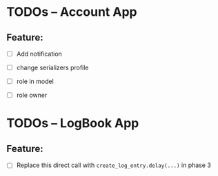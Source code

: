 # TODOs – Account App

## Feature: 

- [ ] Add notification
- [ ] change serializers profile
- [ ] role in model
- [ ] role owner


# TODOs – LogBook App

## Feature: 

-  [ ] Replace this direct call with `create_log_entry.delay(...)` in phase 3

